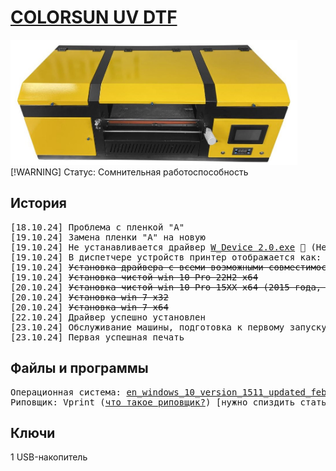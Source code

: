 # <a href="https://www.color-sun.com/sdp/337300/4/pd-1485445/21107584-2969419/A3_Size_2_In_1_With_Laminator_Direct_To_Ab_Film_UV.html">COLORSUN UV DTF</a>
<img src="img/poster.jpg" height="200px">
[!WARNING] Статус: Сомнительная работоспособность

## История
<pre>
[18.10.24] Проблема с пленкой "A"
[19.10.24] Замена пленки "A" на новую
[19.10.24] Не устанавливается драйвер <a href="driver/W_Device 2.0.exe">W_Device 2.0.exe</a> 💩 (Невозможно запустить DPinst.exe на вашей операционной системе)
[19.10.24] В диспетчере устройств принтер отображается как: <b>InkDream Printer V1.0.1</b>
[19.10.24] <s>Установка драйвера с всеми возможными совместимостями от имени администратора</s>
[19.10.24] <s>Установка чистой win 10 Pro 22H2 x64</s>
[20.10.24] <s>Установка чистой win 10 Pro 15XX x64 (2015 года, когда Microsoft убрали DPinst из ОС)</s>
[20.10.24] <s>Установка win 7 x32</s>
[20.10.24] <s>Установка win 7 x64</s>
[22.10.24] Драйвер успешно установлен
[23.10.24] Обслуживание машины, подготовка к первому запуску (заправка краски, установка плёнки и ПО)
[23.10.24] Первая успешная печать
</pre>

## Файлы и программы
<pre>
Операционная система: <a href="https://drive.google.com/file/d/1hzp1NbWG_6A65wKcboNnkrFJYTbLoo3A/view?usp=sharing">en_windows_10_version_1511_updated_feb_2016_x64_dvd_10586.iso</a>
Риповщик: Vprint (<a href="https://colorart.ru/raster-image-processor/">что такое риповщик?</a>) [нужно спиздить статью и переписать]
</pre>

## Ключи
1 USB-накопитель
